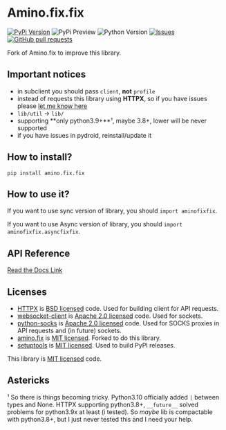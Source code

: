 # Amino.fix.fix

[![PyPi Version](https://img.shields.io/pypi/v/amino.fix.fix.svg)](https://pypi.python.org/pypi/amino.fix.fix/)
![PyPi Preview](https://img.shields.io/badge/pypi_pre-v1.0.5b6-blue)
![Python Version](https://img.shields.io/badge/python-%3E%3D3.9-orange)
[![Issues](https://img.shields.io/github/issues-raw/imperialwool/amino.fix.fix.svg?maxAge=25000)](https://github.com/imperialwool/Amino.fix.fix/issues)
[![GitHub pull requests](https://img.shields.io/github/issues-pr/imperialwool/amino.fix.fix.svg?style=flat)](https://github.com/imperialwool/Amino.fix.fix/pulls)

Fork of Amino.fix to improve this library.

## Important notices

- in subclient you should pass `client`, **not** `profile`
- instead of requests this library using **HTTPX**, so if you have issues please [let me know here](https://github.com/imperialwool/Amino.fix.fix/issues/3)
- `lib/util` -> `lib/`
- supporting **only python3.9+**¹, maybe 3.8+, lower will be never supported
- if you have issues in pydroid, reinstall/update it

## How to install?

`pip install amino.fix.fix`

## How to use it?

If you want to use sync version of library, you should `import aminofixfix`.

If you want to use Async version of library, you should `import aminofixfix.asyncfixfix`.

## API Reference

[Read the Docs Link](https://aminopy.readthedocs.io/en/latest/)

## Licenses

- [HTTPX](https://github.com/encode/httpx) is [BSD licensed](https://github.com/encode/httpx/blob/master/LICENSE.md) code. Used for building client for API requests.
- [websocket-client](https://github.com/websocket-client/websocket-client) is [Apache 2.0 licensed](https://github.com/websocket-client/websocket-client/blob/master/LICENSE) code. Used for sockets.
- [python-socks](https://github.com/romis2012/python-socks) is [Apache 2.0 licensed](https://github.com/romis2012/python-socks/blob/master/LICENSE.txt) code. Used for SOCKS proxies in API requests and (in future) sockets.
- [amino.fix](https://github.com/Minori101/Amino.fix) is [MIT licensed](https://github.com/Minori101/Amino.fix/blob/main/LICENSE). Forked to do this library.
- [setuptools](https://github.com/pypa/setuptools) is [MIT licensed](https://github.com/pypa/setuptools/blob/main/LICENSE). Used to build PyPI releases.

This library is [MIT licensed](https://github.com/imperialwool/Amino.fix.fix/blob/main/LICENSE) code.

## Astericks

¹ So there is things becoming tricky. Python3.10 officially added `|` between types and None. HTTPX supporting python3.8+, `__future__` solved problems for python3.9x at least (i tested). So *maybe* lib is compactable with python3.8+, but I just never tested this and I need your help.
